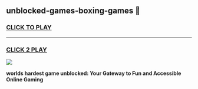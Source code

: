 
## unblocked-games-boxing-games 👋
<h3>
<a href="https://premium.freeplayer.one?title=unblocked-games-boxing-games&ref=14F">CLICK TO PLAY</a></h3>
<hr>

<h3>
<a href="https://premium.freeplayer.one?title=unblocked-games-boxing-games&ref=14F">CLICK 2 PLAY</a>
  
</h3>

<a href="https://premium.freeplayer.one?title=unblocked-games-boxing-games&ref=12F/"><img src="https://clearcache.store/games.png"></a>


**worlds hardest game unblocked: Your Gateway to Fun and Accessible Online Gaming**
